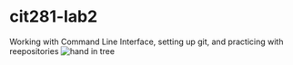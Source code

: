 # cit281-lab2
 Working with Command Line Interface, setting up git, and practicing with reepositories
<img src="https://images.unsplash.com/photo-1682687219612-b12805df750d?ixlib=rb-4.0.3&ixid=M3wxMjA3fDF8MHxwaG90by1wYWdlfHx8fGVufDB8fHx8fA%3D%3D&auto=format&fit=crop&w=774&q=80" alt="hand in tree">
